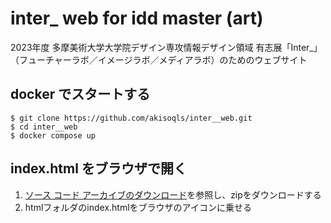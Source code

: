 # inter_ web for idd master (art)

2023年度 多摩美術大学大学院デザイン専攻情報デザイン領域 有志展「Inter_」（フューチャーラボ／イメージラボ／メディアラボ）のためのウェブサイト

## docker でスタートする

```shell
$ git clone https://github.com/akisoqls/inter__web.git
$ cd inter__web
$ docker compose up
```

## index.html をブラウザで開く

1. [ソース コード アーカイブのダウンロード](https://docs.github.com/ja/repositories/working-with-files/using-files/downloading-source-code-archives#downloading-source-code-archives-from-the-repository-view)を参照し、zipをダウンロードする
2. htmlフォルダのindex.htmlをブラウザのアイコンに乗せる
